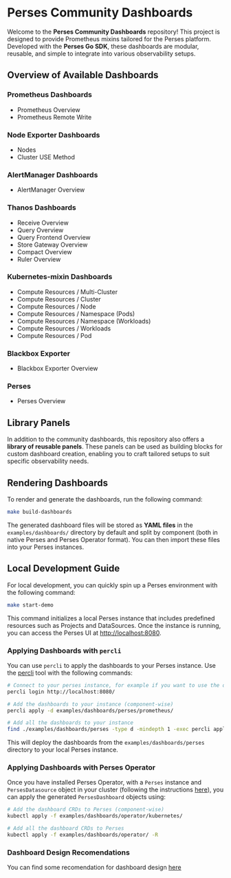 # Perses Community Dashboards

Welcome to the **Perses Community Dashboards** repository! This project is designed to provide Prometheus mixins tailored for the Perses platform. Developed with the **Perses Go SDK**, these dashboards are modular, reusable, and simple to integrate into various observability setups.

## Overview of Available Dashboards

### Prometheus Dashboards
- Prometheus Overview
- Prometheus Remote Write

### Node Exporter Dashboards
- Nodes
- Cluster USE Method

### AlertManager Dashboards
- AlertManager Overview

### Thanos Dashboards
- Receive Overview
- Query Overview
- Query Frontend Overview
- Store Gateway Overview
- Compact Overview
- Ruler Overview

### Kubernetes-mixin Dashboards
- Compute Resources / Multi-Cluster
- Compute Resources / Cluster
- Compute Resources / Node
- Compute Resources / Namespace (Pods)
- Compute Resources / Namespace (Workloads)
- Compute Resources / Workloads
- Compute Resources / Pod

### Blackbox Exporter
- Blackbox Exporter Overview

### Perses
- Perses Overview

## Library Panels

In addition to the community dashboards, this repository also offers a **library of reusable panels**. These panels can be used as building blocks for custom dashboard creation, enabling you to craft tailored setups to suit specific observability needs.

## Rendering Dashboards

To render and generate the dashboards, run the following command:

```bash
make build-dashboards
```

The generated dashboard files will be stored as **YAML files** in the `examples/dashboards/` directory by default and split by component (both in native Perses and Perses Operator format). You can then import these files into your Perses instances.

## Local Development Guide

For local development, you can quickly spin up a Perses environment with the following command:

```bash
make start-demo
```

This command initializes a local Perses instance that includes predefined resources such as Projects and DataSources. Once the instance is running, you can access the Perses UI at [http://localhost:8080](http://localhost:8080).

### Applying Dashboards with `percli`

You can use `percli` to apply the dashboards to your Perses instance. Use the [percli](https://pkg.go.dev/github.com/perses/perses/cmd/percli) tool with the following commands:

```bash
# Connect to your perses instance, for example if you want to use the demo perses
percli login http://localhost:8080/

# Add the dashboards to your instance (component-wise)
percli apply -d examples/dashboards/perses/prometheus/

# Add all the dashboards to your instance
find ./examples/dashboards/perses -type d -mindepth 1 -exec percli apply -d {} \;
```

This will deploy the dashboards from the `examples/dashboards/perses` directory to your local Perses instance.

### Applying Dashboards with Perses Operator

Once you have installed Perses Operator, with a `Perses` instance and `PersesDatasource` object in your cluster (following the instructions [here](https://github.com/perses/perses-operator?tab=readme-ov-file#running-on-the-cluster)), you can apply the generated `PersesDashboard` objects using:

```bash
# Add the dashboard CRDs to Perses (component-wise)
kubectl apply -f examples/dashboards/operator/kubernetes/

# Add all the dashboard CRDs to Perses
kubectl apply -f examples/dashboards/operator/ -R
```

### Dashboard Design Recomendations

You can find some recomendation for dashboard design [here](docs/README.md)
